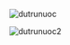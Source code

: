 ![dutrunuoc](https://github.com/VanHoang110802/Competitive_Programming/assets/108053955/7b56aad4-21b0-4574-946d-bccc57172319)

![dutrunuoc2](https://github.com/VanHoang110802/Competitive_Programming/assets/108053955/7c84b4a1-5d12-4f8b-9934-e677b5cb10a1)

